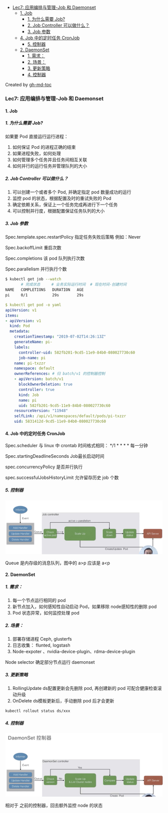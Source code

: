 * [Lec7: 应用编排与管理-Job 和 Daemonset](#lec7-应用编排与管理-job-和-daemonset)
   * [1. Job](#1-job)
      * [1. 为什么需要 Job?](#1-为什么需要-job)
      * [2. Job Controller 可以做什么？](#2-job-controller-可以做什么)
      * [3. Job 参数](#3-job-参数)
   * [4. Job 中的定时任务 CronJob](#4-job-中的定时任务-cronjob)
      * [5. 控制器](#5-控制器)
   * [2. DaemonSet](#2-daemonset)
      * [1. 需求：](#1-需求)
      * [2. 场景：](#2-场景)
      * [3. 更新策略](#3-更新策略)
      * [4. 控制器](#4-控制器)

Created by [gh-md-toc](https://github.com/ekalinin/github-markdown-toc)

### Lec7: 应用编排与管理-Job 和 Daemonset

#### 1. Job

##### 1. 为什么需要 Job?

如果要 Pod 直接运行运行进程：

1. 如何保证 Pod 的进程正确的结束
2. 如果进程失败，如何处理
3. 如何管理多个任务并且任务间相互关联
4. 如何并行的运行任务并管理队列的大小

##### 2. Job Controller 可以做什么？

1. 可以创建一个或者多个 Pod, 并确定指定 pod 数量成功的运行
2. 监控 pod  的状态，根据配置及时的重试失败的 Pod
3. 确定依赖关系，保证上一个任务完成再进行下一个任务
4. 可以控制并行度，根据配置保证任务队列的大小

##### 3. Job 参数

Spec.template.spec.restartPolicy  指定任务失败后策略 例如：Never

Spec.backoffLimit 重启次数

Spec.completions 该 pod 队列执行次数

Spec.parallelism 并行执行个数

```bash
$ kubectl get job --watch
       # 完成状态     # 业务实际运行时间  # 现在时间-创建时间
NAME   COMPLETIONS   DURATION   AGE
pi     0/1           29s        29s
```

```yaml
$ kubectl get pod -o yaml
apiVersion: v1
items:
- apiVersion: v1
  kind: Pod
  metadata:
    creationTimestamp: "2019-07-02T14:26:13Z"
    generateName: pi-
    labels:
      controller-uid: 582fb201-9cd5-11e9-84b0-080027730c60
      job-name: pi
    name: pi-txzzr
    namespace: default
    ownerReferences: # 归 batch/v1 的控制器控制
    - apiVersion: batch/v1
      blockOwnerDeletion: true
      controller: true
      kind: Job
      name: pi
      uid: 582fb201-9cd5-11e9-84b0-080027730c60
    resourceVersion: "11948"
    selfLink: /api/v1/namespaces/default/pods/pi-txzzr
    uid: 5831412d-9cd5-11e9-84b0-080027730c60
```

#### 4. Job 中的定时任务 CronJob

Spec.scheduler 与 linux 中 crontab 时间格式相同： */1 * * * * 每一分钟

Spec.startingDeadlineSeconds Job最长启动时间

spec.concurrencyPolicy 是否并行执行

spec.successfulJobsHistoryLimit 允许留存历史 job 个数



##### 5. 控制器

![image-20190702225726248](./images/image-20190702225726248.png)

Queue 是内存级的消息队列，图中的 a>p 应该是 a<p



#### 2. DaemonSet

##### 1. 需求：

1. 每一个节点运行相同的 pod
2. 新节点加入，如何感知性自动启动 Pod，如果移除 node感知性的删除 pod
3. Pod 状态异常，如何监控处理 pod

##### 2. 场景：

1. 部署存储进程 Ceph, glusterfs
2. 日志收集： flunted, logstash
3. Node-expoter 、nvidia-device-plugin、rdma-device-plugin

Node selector 确定部分节点运行 daemonset

##### 3. 更新策略

1. RollingUpdate ds配置更新会先删除 pod, 再创建新的 pod 可配合健康检查滚动升级
2. OnDelete ds模板更新后，手动删除 pod 后才会更新

```bash
kubectl rollout status ds/xxx
```

##### 4. 控制器

![image-20190702231722534](./images/image-20190702231722534.png)

相对于 之前的控制器，回去额外监控 node 的状态
